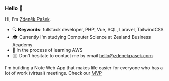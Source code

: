 ### Hello 👋

Hi, I'm [Zdeněk Pašek](https://zdenekpasek.com).

- 🔍 **Keywords**: fullstack developer, PHP, Vue, SQL, Laravel, TailwindCSS
- 🎓 Currently I'm studying Computer Science at Zealand Business Academy
- 🌱 In the process of learning AWS
- ✉️ Don't hesitate to contact me by email hello@zdenekpasek.com

I'm building a Note Web App that makes life easier for everyone who has a lot of work (virtual) meetings. Check our [MVP](https://advisela.com)
